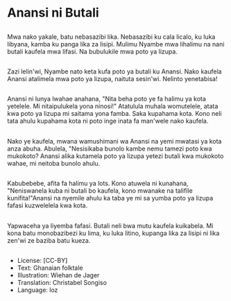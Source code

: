 # Anansi ni Butali

##
Mwa nako yakale, batu nebasazibi lika. Nebasazibi ku cala licalo, ku luka libyana, kamba ku panga lika za lisipi. Mulimu Nyambe mwa lihalimu na nani butali kaufela mwa lifasi. Na bubulukile mwa poto ya lizupa.

##
Zazi lelin'wi, Nyambe nato keta kufa poto ya butali ku Anansi. Nako kaufela Anansi atalimela mwa poto ya lizupa, naituta sesin'wi. Nelinto yenetabisa!

##
Anansi ni lunya lwahae anahana, "Nita beha poto ye fa halimu ya kota yetelele. Mi nitaipulukela yona ninosi!" Atatulula muhala womutelele, atata kwa poto ya lizupa mi saitama yona famba. Saka kupahama kota. Kono neli tata ahulu kupahama kota ni poto inge inata fa man'wele nako kaufela.

##
Nako ye kaufela, mwana wamushimani wa Anansi na yemi mwatasi ya kota anza abuha. Abulela, "Nesisikaba bunolo kambe nemu tamezi poto kwa mukokoto? Anansi alika kutamela poto ya lizupa yetezi butali kwa mukokoto wahae, mi neitoba bunolo ahulu.

##
Kabubebebe, afita fa halimu ya lots. Kono atuwela ni kunahana, "Neniswanela kuba ni butali bo kaufela, kono mwanake na talifile kunifita!"Anansi na nyemile ahulu ka taba ye mi sa yumba poto ya lizupa fafasi kuzwelelela kwa kota.

##
Yapwaceha ya liyemba fafasi. Butali neli bwa mutu kaufela kuikabela. Mi kona batu monobazibezi ku lima, ku luka litino, kupanga lika za lisipi ni lika zen'wi ze baziba batu kueza.

##
* License: [CC-BY]
* Text: Ghanaian folktale
* Illustration: Wiehan de Jager
* Translation: Christabel Songiso
* Language: loz
